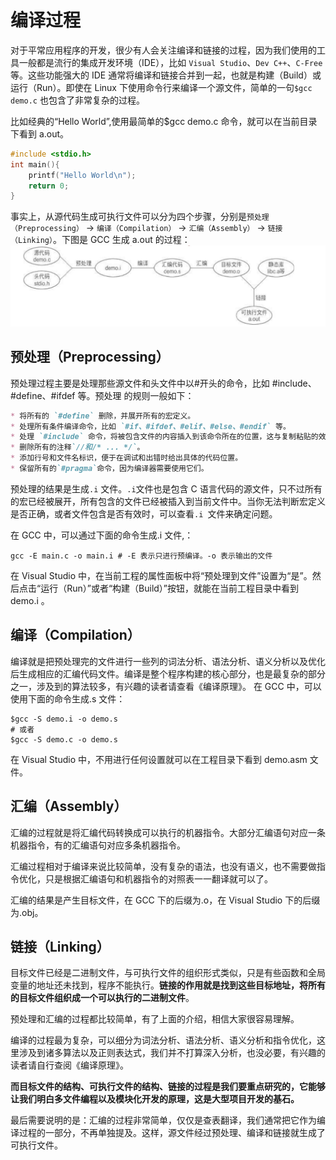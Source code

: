 # 编译过程
对于平常应用程序的开发，很少有人会关注编译和链接的过程，因为我们使用的工具一般都是流行的集成开发环境（IDE），比如 `Visual Studio`、`Dev C++`、`C-Free` 等。这些功能强大的 IDE 通常将编译和链接合并到一起，也就是构建（Build）或运行（Run）。即使在 Linux 下使用命令行来编译一个源文件，简单的一句`$gcc demo.c` 也包含了非常复杂的过程。

比如经典的“Hello World”,使用最简单的$gcc demo.c 命令，就可以在当前目录下看到 a.out。
```c
#include <stdio.h>
int main(){
    printf("Hello World\n");
    return 0;
}
```

事实上，从源代码生成可执行文件可以分为四个步骤，分别是`预处理（Preprocessing）` -> `编译（Compilation）` -> `汇编（Assembly）` -> `链接（Linking）`。下图是 GCC 生成 a.out 的过程：
![](./imgs/c_img_01.png)

## 预处理（Preprocessing）
预处理过程主要是处理那些源文件和头文件中以#开头的命令，比如 #include、#define、#ifdef 等。预处理
的规则一般如下：
```markdown
* 将所有的 `#define` 删除，并展开所有的宏定义。
* 处理所有条件编译命令，比如 `#if、#ifdef、#elif、#else、#endif` 等。
* 处理 `#include` 命令，将被包含文件的内容插入到该命令所在的位置，这与复制粘贴的效果一样。注意，这个过程是递归进行的，也就是说被包含的文件可能还会包含其他的文件。
* 删除所有的注释`//和/* ... */`。
* 添加行号和文件名标识，便于在调试和出错时给出具体的代码位置。
* 保留所有的`#pragma`命令，因为编译器需要使用它们。
```

预处理的结果是生成`.i` 文件。`.i`文件也是包含 C 语言代码的源文件，只不过所有的宏已经被展开，所有包含的文件已经被插入到当前文件中。当你无法判断宏定义是否正确，或者文件包含是否有效时，可以查看`.i `文件来确定问题。

在 GCC 中，可以通过下面的命令生成.i 文件,：
```shell
gcc -E main.c -o main.i # -E 表示只进行预编译。-o 表示输出的文件
```
在 Visual Studio 中，在当前工程的属性面板中将“预处理到文件”设置为“是”。然后点击“运行（Run）”或者“构建（Build）”按钮，就能在当前工程目录中看到 demo.i 。

## 编译（Compilation）
编译就是把预处理完的文件进行一些列的词法分析、语法分析、语义分析以及优化后生成相应的汇编代码文件。编译是整个程序构建的核心部分，也是最复杂的部分之一，涉及到的算法较多，有兴趣的读者请查看《编译原理》。
在 GCC 中，可以使用下面的命令生成.s 文件：
```shell
$gcc -S demo.i -o demo.s
# 或者
$gcc -S demo.c -o demo.s
```
在 Visual Studio 中，不用进行任何设置就可以在工程目录下看到 demo.asm 文件。

## 汇编（Assembly）
汇编的过程就是将汇编代码转换成可以执行的机器指令。大部分汇编语句对应一条机器指令，有的汇编语句对应多条机器指令。

汇编过程相对于编译来说比较简单，没有复杂的语法，也没有语义，也不需要做指令优化，只是根据汇编语句和机器指令的对照表一一翻译就可以了。

汇编的结果是产生目标文件，在 GCC 下的后缀为.o，在 Visual Studio 下的后缀为.obj。

## 链接（Linking）
目标文件已经是二进制文件，与可执行文件的组织形式类似，只是有些函数和全局变量的地址还未找到，程序不能执行。**链接的作用就是找到这些目标地址，将所有的目标文件组织成一个可以执行的二进制文件**。

预处理和汇编的过程都比较简单，有了上面的介绍，相信大家很容易理解。

编译的过程最为复杂，可以细分为词法分析、语法分析、语义分析和指令优化，这里涉及到诸多算法以及正则表达式，我们并不打算深入分析，也没必要，有兴趣的读者请自行查阅《编译原理》。

**而目标文件的结构、可执行文件的结构、链接的过程是我们要重点研究的，它能够让我们明白多文件编程以及模块化开发的原理，这是大型项目开发的基石。**

最后需要说明的是：汇编的过程非常简单，仅仅是查表翻译，我们通常把它作为编译过程的一部分，不再单独提及。这样，源文件经过预处理、编译和链接就生成了可执行文件。
